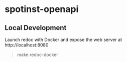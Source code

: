 # spotinst-openapi

## Local Development
Launch redoc with Docker and expose the web server at http://localhost:8080

> make redoc-docker